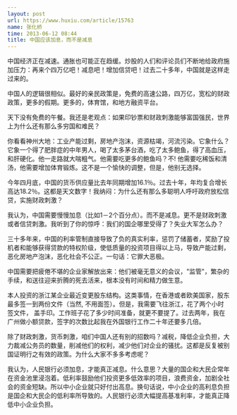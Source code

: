 ```yaml
---
layout: post
url: https://www.huxiu.com/article/15763
name: 张化桥
time: 2013-06-12 08:44
title: 中国应该加息，而不是减息
---
```

中国经济正在减速。通胀也可能正在趋缓。炒股的人们和评论员们不断地给政府施加压力：再来个四万亿吧！减息吧！增加信贷吧！过去二十多年，中国就是这样走过来的。

中国人的逻辑很相似。最好的亲民政策是，免费的高速公路，四万亿，宽松的财政政策，更多的假期。更多的，体育馆，和地方融资平台。

天下没有免费的午餐。我还是老观点：如果印钞票和财政刺激能够富国强民，世界上为什么还有那么多穷国和难民？

你看看神州大地：工业产能过剩，房地产泡沫，资源枯竭，河流污染。它象什么？它象一个得了肥胖症的中年男人，喝了太多茅台酒，吃了太多鲍鱼，得了高血压，和肝硬化。他一走路就大喘粗气。他需要吃更多的鲍鱼吗？不! 他需要吃稀饭和清汤，他需要增加体育锻炼。这不是一个愉快的调整，但是，他别无选择。

今年四月底，中国的货币供应量比去年同期增加16.1％。过去十年，年均复合增长高达18.2％。这都是天文数字！我纳闷：为什么还有那么多聪明人呼吁政府放松信贷，实施财政刺激？

我认为，中国需要慢慢加息（比如1－2个百分点）。而不是减息。更不是财政刺激或者信贷刺激。我听到了你的惊呼：我们的国企哪里受得了？失业大军怎么办？

三十多年来，中国的利率管制直接导致了负的真实利率，惩罚了储蓄者，奖励了投机者和能够获得贷款的特权阶级，使低质量的投资项目得以上马，导致产能过剩，恶化房地产泡沫，恶化社会不公正。一句话：它罪大恶极。

中国需要把疲倦不堪的企业家解放出来：他们被毫无意义的会议，"监管"，繁杂的手续，和送往迎来折腾的死去活来，根本没有时间和精力做生意。

本人投资的浙江某企业最近变更股东结构。这类事情，在香港或者欧美国家，股东最多签一到两份文件（当然, 不用面签）。但是，我需要飞往浙江，花了两个小时签文件， 盖手印。工作班子花了多少时间准备，就更不要提了。过去两年，我在广州做小额贷款，签字的次数比起我在外国银行工作二十年还要多几倍。

除了财政刺激，货币刺激，咱们中国人还有别的招数吗？减税，降低企业负担，大力裁减公务员的数量，削减他们的权利，减少他们对企业的骚扰。这都是反复被别国证明行之有效的政策。为什么大家不多多考虑呢？

我认为，人民银行必须加息，才能真正减息。什么意思？大量的国企和大民企常年在资金池里浸泡着。低利率鼓励他们投资更多低效率的项目，浪费资金，加剧全社会的资金短缺。所以中小企业就只好付出高息。换句话说，中小企业的高利息负担是国企和大民企的低利率所导致的。人民银行必须大幅提高基准利率，才能真正降低中小企业负担。

